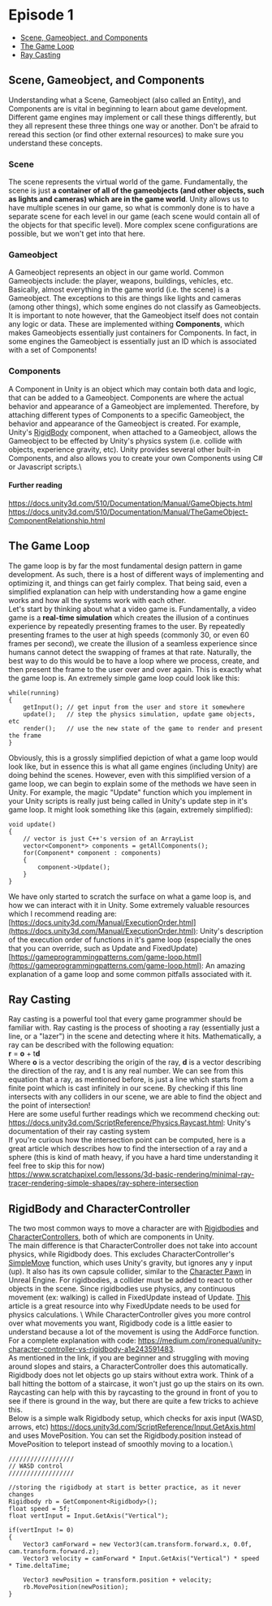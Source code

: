 # Episode 1

* [Scene, Gameobject, and Components](#scene,-gameobject,-and-components)
* [The Game Loop](#the-game-loop)
* [Ray Casting](#ray-casting)

## Scene, Gameobject, and Components
Understanding what a Scene, Gameobject (also called an Entity), and Components are is vital in beginning to learn about game development. Different game engines may implement or call these things differently, but they all represent these three things one way or another. Don't be afraid to reread this section (or find other external resources) to make sure you understand these concepts.
### Scene
The scene represents the virtual world of the game. Fundamentally, the scene is just **a container of all of the gameobjects (and other objects, such as lights and cameras) which are in the game world**. Unity allows us to have multiple scenes in our game, so what is commonly done is to have a separate scene for each level in our game (each scene would contain all of the objects for that specific level). More complex scene configurations are possible, but we won't get into that here.
### Gameobject
A Gameobject represents an object in our game world. Common Gameobjects include: the player, weapons, buildings, vehicles, etc. Basically, almost everything in the game world (i.e. the scene) is a Gameobject. The exceptions to this are things like lights and cameras (among other things), which some engines do not classify as Gameobjects. It is important to note however, that the Gameobject itself does not contain any logic or data. These are implemented withing **Components**, which makes Gameobjects essentially just containers for Components. In fact, in some engines the Gameobject is essentially just an ID which is associated with a set of Components!
### Components
A Component in Unity is an object which may contain both data and logic, that can be added to a Gameobject. Components are where the actual behavior and appearance of a Gameobject are implemented. Therefore, by attaching different types of Components to a specific Gameobject, the behavior and appearance of the Gameobject is created. For example, Unity's [RigidBody](https://docs.unity3d.com/ScriptReference/Rigidbody.html) component, when attached to a Gameobject, allows the Gameobject to be effected by Unity's physics system (i.e. collide with objects, experience gravity, etc). Unity provides several other built-in Components, and also allows you to create your own Components using C# or Javascript scripts.\
#### Further reading
https://docs.unity3d.com/510/Documentation/Manual/GameObjects.html \
https://docs.unity3d.com/510/Documentation/Manual/TheGameObject-ComponentRelationship.html

## The Game Loop
The game loop is by far the most fundamental design pattern in game development. As such, there is a host of different ways of implementing and optimizing it, and things can get fairly complex. That being said, even a simplified explanation can help with understanding how a game engine works and how all the systems work with each other.\
Let's start by thinking about what a video game is. Fundamentally, a video game is a **real-time simulation** which creates the illusion of a continues experience by repeatedly presenting frames to the user. By repeatedly presenting frames to the user at high speeds (commonly 30, or even 60 frames per second), we create the illusion of a seamless experience since humans cannot detect the swapping of frames at that rate. Naturally, the best way to do this would be to have a loop where we process, create, and then present the frame to the user over and over again. This is exactly what the game loop is. An extremely simple game loop could look like this:
```
while(running)
{
	getInput(); // get input from the user and store it somewhere
	update();   // step the physics simulation, update game objects, etc
	render();   // use the new state of the game to render and present the frame
}
```
Obviously, this is a grossly simplified depiction of what a game loop would look like, but in essence this is what all game engines (including Unity) are doing behind the scenes. However, even with this simplified version of a game loop, we can begin to explain some of the methods we have seen in Unity. For example, the magic "Update" function which you implement in your Unity scripts is really just being called in Unity's update step in it's game loop. It might look something like this (again, extremely simplified):
```
void update()
{
	// vector is just C++'s version of an ArrayList
	vector<Component*> components = getAllComponents();
	for(Component* component : components) 
	{
		component->Update();
	}
}
```
We have only started to scratch the surface on what a game loop is, and how we can interact with it in Unity. Some extremely valuable resources which I recommend reading are:\
[https://docs.unity3d.com/Manual/ExecutionOrder.html](https://docs.unity3d.com/Manual/ExecutionOrder.html): Unity's description of the execution order of functions in it's game loop (especially the ones that you can override, such as Update and FixedUpdate)\
[https://gameprogrammingpatterns.com/game-loop.html](https://gameprogrammingpatterns.com/game-loop.html): An amazing explanation of a game loop and some common pitfalls associated with it. 
## Ray Casting
Ray casting is a powerful tool that every game programmer should be familiar with. Ray casting is the process of shooting a ray (essentially just a line, or a "lazer") in the scene and detecting where it hits. Mathematically, a ray can be described with the following equation: \
**r** = **o** + t**d** \
Where **o** is a vector describing the origin of the ray, **d** is a vector describing the direction of the ray, and t is any real number. We can see from this equation that a ray, as mentioned before, is just a line which starts from a finite point which is cast infinitely in our scene. By checking if this line intersects with any colliders in our scene, we are able to find the object and the point of intersection! \
Here are some useful further readings which we recommend checking out:\
https://docs.unity3d.com/ScriptReference/Physics.Raycast.html: Unity's documentation of their ray casting system \
If you're curious how the intersection point can be computed, here is a great article which describes how to find the intersection of a ray and a sphere (this is kind of math heavy, if you have a hard time understanding it feel free to skip this for now) \
https://www.scratchapixel.com/lessons/3d-basic-rendering/minimal-ray-tracer-rendering-simple-shapes/ray-sphere-intersection

## RigidBody and CharacterController

The two most common ways to move a character are with [Rigidbodies](https://docs.unity3d.com/Manual/class-Rigidbody.html) and [CharacterControllers](https://docs.unity3d.com/Manual/class-CharacterController.html), both of which are components in Unity. \
The main difference is that CharacterController does not take into account physics, while Rigidbody does. This excludes CharacterController's [SimpleMove](https://docs.unity3d.com/ScriptReference/CharacterController.SimpleMove.html) function, which uses Unity's gravity, but ignores any y input (up). It also has its own capsule collider, similar to the [Character Pawn](https://docs.unrealengine.com/en-US/Gameplay/Framework/Pawn/index.html) in Unreal Engine. For rigidbodies, a collider must be added to react to other objects in the scene. Since rigidbodies use physics, any continuous movement (ex: walking) is called in FixedUpdate instead of Update. [This](http://answers.unity.com/answers/11002/view.html) article is a great resource into why FixedUpdate needs to be used for physics calculations. \ 
While CharacterController gives you more control over what movements you want, Rigidbody code is a little easier to understand because a lot of the movement is using the AddForce function. \
For a complete explanation with code: https://medium.com/ironequal/unity-character-controller-vs-rigidbody-a1e243591483. \
As mentioned in the link, if you are beginner and struggling with moving around slopes and stairs, a CharacterController does this automatically. Rigidbody does not let objects go up stairs without extra work. Think of a ball hitting the bottom of a staircase, it won't just go up the stairs on its own. Raycasting can help with this by raycasting to the ground in front of you to see if there is ground in the way, but there are quite a few tricks to achieve this. \
Below is a simple walk Rigidbody setup, which checks for axis input (WASD, arrows, etc) https://docs.unity3d.com/ScriptReference/Input.GetAxis.html and uses MovePosition. You can set the Rigidbody.position instead of MovePosition to teleport instead of smoothly moving to a location.\

```
//////////////////
// WASD control
//////////////////

//storing the rigidbody at start is better practice, as it never changes
Rigidbody rb = GetComponent<Rigidbody>(); 
float speed = 5f;
float vertInput = Input.GetAxis("Vertical");

if(vertInput != 0)
{
	Vector3 camForward = new Vector3(cam.transform.forward.x, 0.0f, cam.transform.forward.z);
	Vector3 velocity = camForward * Input.GetAxis("Vertical") * speed * Time.deltaTime;

	Vector3 newPosition = transform.position + velocity;
	rb.MovePosition(newPosition);
}
```
